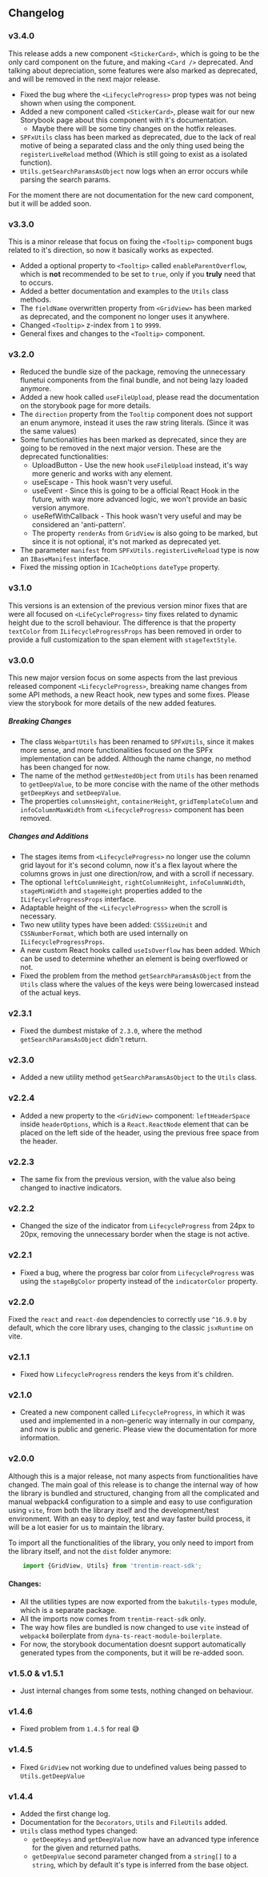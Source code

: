 ## Changelog

### v3.4.0
This release adds a new component `<StickerCard>`, which is going to be the only card component on the future, and making `<Card />` deprecated. And talking about depreciation, some features were also marked as deprecated, and will be removed in the next major release.
    
- Fixed the bug where the `<LifecycleProgress>` prop types was not being shown when using the component.
- Added a new component called `<StickerCard>`, please wait for our new Storybook page about this component with it's documentation.
    - Maybe there will be some tiny changes on the hotfix releases.
- `SPFxUtils` class has been marked as deprecated, due to the lack of real motive of being a separated class and the only thing used being the `registerLiveReload` method (Which is still going to exist as a isolated function).
- `Utils.getSearchParamsAsObject` now logs when an error occurs while parsing the search params.

For the moment there are not documentation for the new card component, but it will be added soon.

### v3.3.0
This is a minor release that focus on fixing the `<Tooltip>` component bugs related to it's direction, so now it basically works as expected.
- Added a optional property to `<Tooltip>` called `enableParentOverflow`, which is **not** recommended to be set to `true`, only if you **truly** need that to occurs.
- Added a better documentation and examples to the `Utils` class methods.
- The `fieldName` overwritten property from `<GridView>` has been marked as deprecated, and the component no longer uses it anywhere.
- Changed `<Tooltip>` z-index from `1` to `9999`.
- General fixes and changes to the `<Tooltip>` component.

### v3.2.0
- Reduced the bundle size of the package, removing the unnecessary flunetui components from the final bundle, and not being lazy loaded anymore.
- Added a new hook called `useFileUpload`, please read the documentation on the storybook page for more details.
- The `direction` property from the `Tooltip` component does not support an enum anymore, instead it uses the raw string literals. (Since it was the same values)
- Some functionalities has been marked as deprecated, since they are going to be removed in the next major version. These are the deprecated functionalities:
    - UploadButton - Use the new hook `useFileUpload` instead, it's way more generic and works with any element.
    - useEscape - This hook wasn't very useful.
    - useEvent - Since this is going to be a official React Hook in the future, with way more advanced logic, we won't provide an basic version anymore.
    - useRefWithCallback - This hook wasn't very useful and may be considered an 'anti-pattern'.
    - The property `renderAs` from `GridView` is also going to be marked, but since it is not optional, it's not marked as deprecated yet.
- The parameter `manifest` from `SPFxUtils.registerLiveReload` type is now an `IBaseManifest` interface.
- Fixed the missing option in `ICacheOptions` `dateType` property.

### v3.1.0
This versions is an extension of the previous version minor fixes that are were all focused on `<LifeCycleProgress>` tiny fixes related to dynamic height due to the scroll behaviour.
The difference is that the property `textColor` from `ILifecycleProgressProps` has been removed in order to provide a full customization to the span element with `stageTextStyle`.

### v3.0.0
This new major version focus on some aspects from the last previous released component `<LifecycleProgress>`, breaking name changes from some API methods, a new React hook, new types and some fixes.
Please view the storybook for more details of the new added features.

##### Breaking Changes
- The class `WebpartUtils` has been renamed to `SPFxUtils`, since it makes more sense, and more functionalities focused on the SPFx implementation can be added. Although the name change, no method has been changed for now.
- The name of the method `getNestedObject` from `Utils` has been renamed to `getDeepValue`, to be more concise with the name of the other methods `getDeepKeys` and `setDeepValue`.
- The properties `columnsHeight`, `containerHeight`, `gridTemplateColumn` and `infoColumnMaxWidth` from `<LifecycleProgress>` component has been removed.

##### Changes and Additions
- The stages items from `<LifecycleProgress>` no longer use the column grid layout for it's second column, now it's a flex layout where the columns grows in just one direction/row, and with a scroll if necessary.
- The optional `leftColumnHeight`, `rightColumnHeight`, `infoColumnWidth`, `stageMinWidth` and `stageHeight` properties added to the `ILifecycleProgressProps` interface.
- Adaptable height of the `<LifecycleProgress>` when the scroll is necessary.
- Two new utility types have been added: `CSSSizeUnit` and `CSSNumberFormat`, which both are used internally on `ILifecycleProgressProps`.
- A new custom React hooks called `useIsOverflow` has been added. Which can be used to determine whether an element is being overflowed or not.
- Fixed the problem from the method `getSearchParamsAsObject` from the `Utils` class where the values of the keys were being lowercased instead of the actual keys.

### v2.3.1
- Fixed the dumbest mistake of `2.3.0`, where the method `getSearchParamsAsObject` didn't return.

### v2.3.0
- Added a new utility method `getSearchParamsAsObject` to the `Utils` class.

### v2.2.4
- Added a new property to the `<GridView>` component: `leftHeaderSpace` inside `headerOptions`, which is a `React.ReactNode` element that can be placed on the left side of the header, using the previous free space from the header.

### v2.2.3
- The same fix from the previous version, with the value also being changed to inactive indicators.

### v2.2.2
- Changed the size of the indicator from `LifecycleProgress` from 24px to 20px, removing the unnecessary border when the stage is not active.

### v2.2.1
- Fixed a bug, where the progress bar color from `LifecycleProgress` was using the `stageBgColor` property instead of the `indicatorColor` property.

### v2.2.0
Fixed the `react` and `react-dom` dependencies to correctly use `^16.9.0` by default, which the core library uses, changing to the classic `jsxRuntime` on vite.

### v2.1.1
- Fixed how `LifecycleProgress` renders the keys from it's children.

### v2.1.0
- Created a new component called `LifecycleProgress`, in which it was used and implemented in a non-generic way internally in our company, and now is public and generic.
Please view the documentation for more information.

### v2.0.0
Although this is a major release, not many aspects from functionalities have changed.
The main goal of this release is to change the internal way of how the library is bundled and structured, 
changing from all the complicated and manual webpack4 configuration to a simple and easy to use configuration using `vite`, from both the library itself and the development/test environment.
With an easy to deploy, test and way faster build process, it will be a lot easier for us to maintain the library.

To import all the functionalities of the library, you only need to import from the library itself, and not the `dist` folder anymore:
```ts
    import {GridView, Utils} from 'trentim-react-sdk';
```

#### Changes:
- All the utilities types are now exported from the `bakutils-types` module, which is a separate package.
- All the imports now comes from `trentim-react-sdk` only.
- The way how files are bundled is now changed to use `vite` instead of `webpack4` boilerplate from `dyna-ts-react-module-boilerplate`.
- For now, the storybook documentation doesnt support automatically generated types from the components, but it will be re-added soon.

### v1.5.0 & v1.5.1
- Just internal changes from some tests, nothing changed on behaviour.

### v1.4.6
- Fixed problem from `1.4.5` for real 😅

### v1.4.5

- Fixed `GridView` not working due to undefined values being passed to `Utils.getDeepValue`

### v1.4.4

- Added the first change log.
- Documentation for the `Decorators`, `Utils` and `FileUtils` added.
- `Utils` class method types changed:
    - `getDeepKeys` and `getDeepValue` now have an advanced type inference for the given and returned paths.
    - `getDeepValue` second parameter changed from a `string[]` to a `string`, which by default it's type is inferred from the base object.
